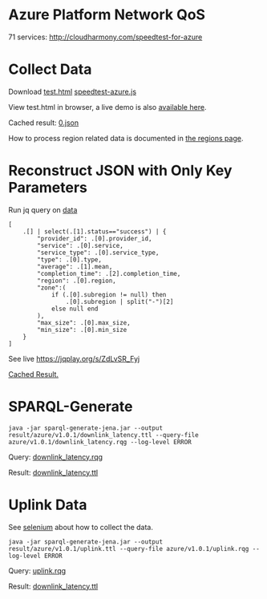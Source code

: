 # Azure Platform Network QoS
71 services: http://cloudharmony.com/speedtest-for-azure

# Collect Data
Download [test.html](test.html) [speedtest-azure.js](speedtest-azure.js) 

View test.html in browser, a live demo is also [available here](https://miranda-zhang.github.io/cloud-computing-schema/cloudharmony/azure/test.html).

Cached result: [0.json](data/0.json)

How to process region related data is documented in  [the regions page](../../azure/region.md#cloudHarmony-data).

# Reconstruct JSON with Only Key Parameters
Run jq query on [data](#collect-data)
```
[
    .[] | select(.[1].status=="success") | {
        "provider_id": .[0].provider_id,
        "service": .[0].service,
        "service_type": .[0].service_type,
        "type": .[0].type,
        "average": .[1].mean,
        "completion_time": .[2].completion_time,
        "region": .[0].region,
        "zone":(
            if (.[0].subregion != null) then
                .[0].subregion | split("-")[2] 
            else null end
        ),
        "max_size": .[0].max_size,
        "min_size": .[0].min_size
    }
]
```
See live https://jqplay.org/s/ZdLvSR_Fyj

[Cached Result.](../../jq/azure/cloudharmony/downlink_latency.json)

# SPARQL-Generate
```
java -jar sparql-generate-jena.jar --output result/azure/v1.0.1/downlink_latency.ttl --query-file azure/v1.0.1/downlink_latency.rqg --log-level ERROR
```
Query: [downlink_latency.rqg](../../sparql-generate/azure/v1.0.1/downlink_latency.rqg)

Result: [downlink_latency.ttl](../../sparql-generate/result/azure/v1.0.1/downlink_latency.ttl)

# Uplink Data
See [selenium](../selenium) about how to collect the data.
```
java -jar sparql-generate-jena.jar --output result/azure/v1.0.1/uplink.ttl --query-file azure/v1.0.1/uplink.rqg --log-level ERROR
```
Query: [uplink.rqg](../../sparql-generate/azure/v1.0.1/uplink.rqg)

Result: [downlink_latency.ttl](../../sparql-generate/result/azure/v1.0.1/uplink.ttl)
